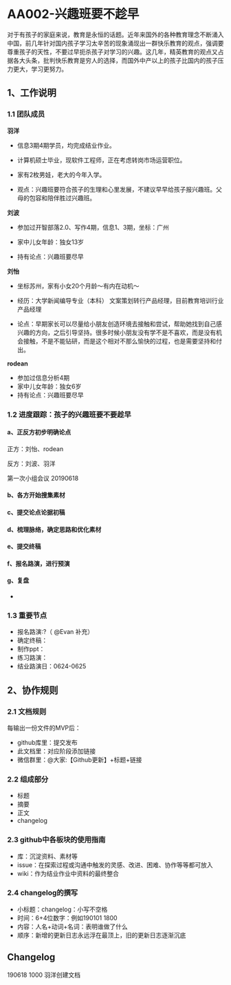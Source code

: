 # AA002-兴趣班要不趁早

对于有孩子的家庭来说，教育是永恒的话题。近年来国外的各种教育理念不断涌入中国，前几年针对国内孩子学习太辛苦的现象涌现出一群快乐教育的观点，强调要尊重孩子的天性，不要过早扼杀孩子对学习的兴趣。这几年，精英教育的观点又占据各大头条，批判快乐教育是穷人的选择，而国外中产以上的孩子比国内的孩子压力更大，学习更努力。

## 1、工作说明

### 1.1 团队成员

**羽洋**

- 信息3期4期学员，均完成结业作业。

- 计算机硕士毕业，现软件工程师，正在考虑转岗市场运营职位。

- 家有2枚男娃，老大的今年入学。
- 观点：兴趣班要符合孩子的生理和心里发展，不建议早早给孩子报兴趣班。父母的包容和陪伴胜过兴趣班。

**刘波**

- 参加过开智部落2.0、写作4期，信息1、3期，坐标：广州

- 家中儿女年龄：独女13岁
- 持有论点：兴趣班要尽早

**刘怡**

- 坐标苏州，家有小女20个月龄～有内在动机～
- 经历：大学新闻编导专业（本科）
  文案策划转行产品经理，目前教育培训行业产品经理

- 论点：早期家长可以尽量给小朋友创造环境去接触和尝试，帮助她找到自己感兴趣的方向，之后引导坚持。很多时候小朋友没有学不是不喜欢，而是没有机会接触，不是不能钻研，而是这个相对不那么愉快的过程，也是需要坚持和付出。

**rodean**

- 参加过信息分析4期
- 家中儿女年龄：独女6岁
- 持有论点：兴趣班要尽早



### 1.2 进度跟踪：孩子的兴趣班要不要趁早

#### a、正反方初步明确论点

正方：刘怡、rodean

反方：刘波、羽洋

第一次小组会议 20190618

#### b、各方开始搜集素材

#### c、提交论点论据初稿

#### d、梳理脉络，确定思路和优化素材

#### e、提交终稿

#### f、报名路演，进行预演

#### g、复盘

- 

### 1.3 重要节点

- 报名路演:?（ @Evan 补充）
- 确定终稿：
- 制作ppt：
- 练习路演：
- 结业路演日：0624-0625

## 2、协作规则

### 2.1 文档规则

每输出一份文件的MVP后：

- github库里：提交发布
- 此文档里：对应阶段添加链接
- 微信群里：@大家:【Github更新】+标题+链接

### 2.2 组成部分

- 标题
- 摘要
- 正文
- changelog

### 2.3 github中各板块的使用指南

- 库：沉淀资料、素材等
- issue：在探索过程或沟通中触发的灵感、改进、困难、协作等等都可放入
- wiki：作为结业作业中资料的最终整合

### 2.4 changelog的撰写

- 小标题：changelog：小写不空格
- 时间：6+4位数字：例如190101 1800
- 内容：人名+动词+名词：表明谁做了什么
- 顺序：新增的更新日志永远浮在最顶上，旧的更新日志逐渐沉底

## Changelog

190618 1000 羽洋创建文档
